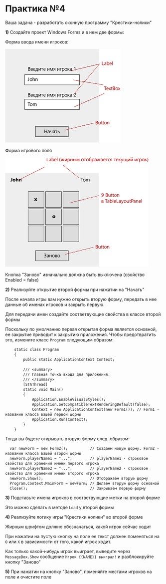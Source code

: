 Практика №4
===========

Ваша задача - разработать оконную программу "Крестики-нолики"

**1)** Создайте проект Windows Forms и в нем две формы:

Форма ввода имени игроков:

![](media/tic_tac_toe_form1.png)

Форма игрового поля

![](media/tic_tac_toe_form2.png)

Кнопка "Заново" изначально должна быть выключена (свойство Enabled = false)

**2)** Реализуйте открытие второй формы при нажатии на "Начать"

После начала игры вам нужно открыть вторую форму, передать в нее данные об именах игроков и закрыть первую. 

Для передачи имен создайте соответвующие свойства в классе второй формы

Поскольку по умолчанию первая открытая форма является основной, ее закрытие приводит к закрытию приложения. Чтобы предотвратить это, измените класс `Program` следующим образом:

```
    static class Program
    {
        public static ApplicationContext Context;

        /// <summary>
        /// Главная точка входа для приложения.
        /// </summary>
        [STAThread]
        static void Main()
        {
            Application.EnableVisualStyles();
            Application.SetCompatibleTextRenderingDefault(false);
            Context = new ApplicationContext(new Form1()); // Form1 - название класса вашей первой формы
            Application.Run(Context);
        }
    }

```

Тогда вы будете открывать вторую форму след. образом:

```
  var newForm = new Form2();          // Создаем новую форму. Form2 - название класса вашей второй формы
  newForm.playerName1 = "...";        // playerName1 - строковое свойство для хранения имени первого игрока
  newForm.playerName2 = "...";        // playerName2 - строковое свойство для хранения имени второго игрока
  newForm.Show();                     // Отображаем вторую форму
  Program.Context.MainForm = newForm; // Делаем вторую форму основной
  Close();                            // Закрываем первую форму
```

**3)** Подставьте имена игроков в соответвующие метки на второй форме

Это можно сделать в методе `Load` у второй формы

**4)** Реализуйте логику игры "Крестики нолики" во второй форме

Жирным шрифтом должно обозначаться, какой игрок сейчас ходит

При нажатии на пустую кнопку на поле ее текст должен поменяться на `O` или `X` в зависимости от того, какой игрок ходит. 

Как только какой-нибудь игрок выиграет, выведите через `MessageBox.Show` сообщение `Игрок {{NAME}} выиграл!` и разблокируйте кнопку "Заново"

**5)** При нажатии на кнопку "Заново", поменяйте местами игроков на поле и очистите поле 
